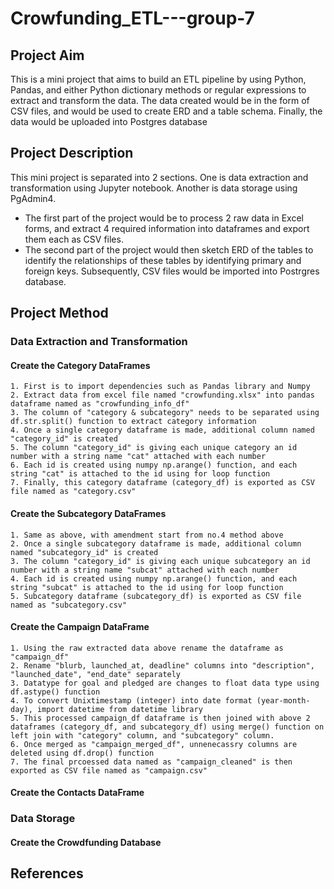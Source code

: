 # Crowfunding_ETL---group-7

## Project Aim
This is a mini project that aims to build an ETL pipeline by using Python, Pandas, and either Python dictionary methods or regular expressions to extract and transform the data.
The data created would be in the form of CSV files, and would be used to create ERD and a table schema. Finally, the data would be uploaded into Postgres database

## Project Description
This mini project is separated into 2 sections. One is data extraction and transformation using Jupyter notebook. Another is data storage using PgAdmin4.
 - The first part of the project would be to process 2 raw data in Excel forms, and extract 4 required information into dataframes and export them each as CSV files. 
 - The second part of the project would then sketch ERD of the tables to identify the relationships of these tables by identifying primary and foreign keys. Subsequently, CSV files would be imported into Postrgres database.  

## Project Method
### Data Extraction and Transformation
#### Create the Category DataFrames
    1. First is to import dependencies such as Pandas library and Numpy
    2. Extract data from excel file named "crowfunding.xlsx" into pandas dataframe named as "crowfunding_info_df"
    3. The column of "category & subcategory" needs to be separated using df.str.split() function to extract category information
    4. Once a single category dataframe is made, additional column named "category_id" is created
    5. The column "category_id" is giving each unique category an id number with a string name "cat" attached with each number 
    6. Each id is created using numpy np.arange() function, and each string "cat" is attached to the id using for loop function
    7. Finally, this category dataframe (category_df) is exported as CSV file named as "category.csv"

#### Create the Subcategory DataFrames
    1. Same as above, with amendment start from no.4 method above
    2. Once a single subcategory dataframe is made, additional column named "subcategory_id" is created
    3. The column "category_id" is giving each unique subcategory an id number with a string name "subcat" attached with each number 
    4. Each id is created using numpy np.arange() function, and each string "subcat" is attached to the id using for loop function
    5. Subcategory dataframe (subcategory_df) is exported as CSV file named as "subcategory.csv" 

#### Create the Campaign DataFrame
    1. Using the raw extracted data above rename the dataframe as "campaign_df"
    2. Rename "blurb, launched_at, deadline" columns into "description", "launched_date", "end_date" separately
    3. Datatype for goal and pledged are changes to float data type using df.astype() function
    4. To convert Unixtimestamp (integer) into date format (year-month-day), import datetime from datetime library
    5. This processed campaign_df dataframe is then joined with above 2 dataframes (category_df, and subcategory_df) using merge() function on left join with "category" column, and "subcategory" column. 
    6. Once merged as "campaign_merged_df", unnenecassry columns are deleted using df.drop() function
    7. The final prcoessed data named as "campaign_cleaned" is then exported as CSV file named as "campaign.csv"

#### Create the Contacts DataFrame

### Data Storage
#### Create the Crowdfunding Database





## References

